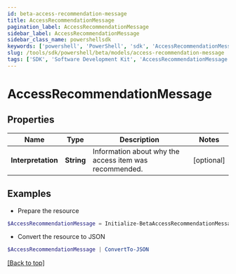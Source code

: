 ```yaml
---
id: beta-access-recommendation-message
title: AccessRecommendationMessage
pagination_label: AccessRecommendationMessage
sidebar_label: AccessRecommendationMessage
sidebar_class_name: powershellsdk
keywords: ['powershell', 'PowerShell', 'sdk', 'AccessRecommendationMessage', 'BetaAccessRecommendationMessage'] 
slug: /tools/sdk/powershell/beta/models/access-recommendation-message
tags: ['SDK', 'Software Development Kit', 'AccessRecommendationMessage', 'BetaAccessRecommendationMessage']
---
```



# AccessRecommendationMessage

## Properties

Name | Type | Description | Notes
------------ | ------------- | ------------- | -------------
**Interpretation** | **String** | Information about why the access item was recommended. | [optional] 

## Examples

- Prepare the resource
```powershell
$AccessRecommendationMessage = Initialize-BetaAccessRecommendationMessage  -Interpretation 95% of your peers have this access.
```

- Convert the resource to JSON
```powershell
$AccessRecommendationMessage | ConvertTo-JSON
```


[[Back to top]](#) 

